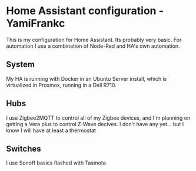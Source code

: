 
# Home Assistant configuration - YamiFrankc

This is my configuration for Home Assistant. Its probably very basic. For automation I use a combination of
Node-Red and HA's own automation.


## System
My HA is running with Docker in an Ubuntu Server install, which is virtualized in Proxmox, running in a Dell R710.

## Hubs
I use Zigbee2MQTT to control all of my Zigbee devices, and I'm planning on getting a Vera plus to control
Z-Wave decives. I don't have any yet... but I know I will have at least a thermostat

## Switches

I use Sonoff basics flashed with Tasmota
